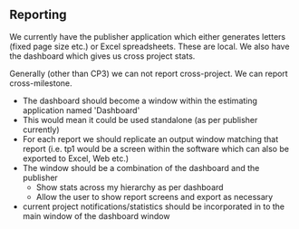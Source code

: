 ## Reporting 

We currently have the publisher application which either generates letters (fixed page size etc.) or Excel spreadsheets. These are local. We also have the dashboard which gives us cross project stats.

Generally (other than CP3) we can not report cross-project. We can report cross-milestone. 

- The dashboard should become a window within the estimating application named 'Dashboard'
- This would mean it could be used standalone (as per publisher currently)
- For each report we should replicate an output window matching that report (i.e. tp1 would be a screen within the software which can also be exported to Excel, Web etc.)
- The window should be a combination of the dashboard and the publisher
  - Show stats across my hierarchy as per dashboard
  - Allow the user to show report screens and export as necessary
- current project notifications/statistics should be incorporated in to the main window of the dashboard window
